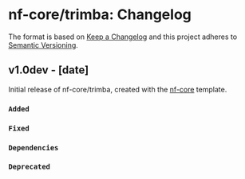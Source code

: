 # nf-core/trimba: Changelog

The format is based on [Keep a Changelog](https://keepachangelog.com/en/1.0.0/)
and this project adheres to [Semantic Versioning](https://semver.org/spec/v2.0.0.html).

## v1.0dev - [date]

Initial release of nf-core/trimba, created with the [nf-core](https://nf-co.re/) template.

### `Added`

### `Fixed`

### `Dependencies`

### `Deprecated`
